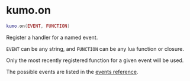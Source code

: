 # kumo.on

```lua
kumo.on(EVENT, FUNCTION)
```

Register a handler for a named event.

`EVENT` can be any string, and `FUNCTION` can be any lua function or closure.

Only the most recently registered function for a given event will be used.

The possible events are listed in the [events reference](../events/index.md).
